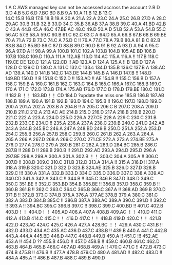1.A  C  AWS managed key can not be accessed accross the account
2.B  D
3.D
4.B
5.C
6.D
7.BC BD
8.B
9.A
10.A
11.B
12.B
13.C  
14.C
15.B
16.B
17.B
18.B
19.A
20.A
21.A
22.A
23.C
24.A
25.C
26.B
27.D  A
28.C
29.AC
30.B
31.B
32.B
33.D
34.C
35.B
36.AB
37.A
38.B
39.C
40.A
41.BD
42.B  C
43.A
44.B
45.A
46.C
47.BE  AC
48.C
49.D
50.A D
51.B
52.A
53.A
54.B
55.C
56.AC
57.B
58.A
59.C
60.B
61.C
62.C
63.C  A
64.D
65.A
66.B
67.B
68.B
69.BE
70.A
71.A
72.B
73.C
74.C  A
75.D  C  !!
76.A
77.C
78.A
79.B
80.A
81.B  C
82.B
83.B
84.D
85.BD
86.C
87.D
88.B
89.C
90.D  B
91.B
92.A
93.D A
94.A
95.C
96.A
97.D  A !!
98.A
99.A
100.B
101.C
102.A
103.B
104.B
105.AE BD
106.B
107.B
108.C
109.D
110.A
111.A
112.AB
113.D
114.AC
115.A
116.A !!
117.B
118.C
119.CE  DE
120.C
121.A
122.CD !!  AD
123.A  D
124.A 
125.A !! B
126.D
127.A
128.D  C
129.C  D
130.C  A
131.C
132.C
133.c
134.D
135.B
136.C
137.B  A
138.AC  AD
139.A
140.D
141.B
142.C
143.DE
144.B
145.B  A
146.D
147.B !!
148.D
149.BD
150.D !!  B
151.B   C
152.D !!
153.AD !!  AE
154.B !!
155.C
156.B D
157.A
158.C
159.B  A
160.C
161.B
162.C
163.C
164.B
165.C
166.A
167.C
168.B
169.C
170.A
171.C
172.D
173.B
174.A
175.AB
176.D
177.C  D
178.D
179.BE
180.C
181.D !!
182.B ！！
183.BD！！ CD
184.D ?update the miss one 
185.B
186.B
187.AB
188.B
189.A
190.A
191.B
192.B
193.D
194.C
195.B !!
196.C
197.D
198.D
199.D
200.A
201.A
202.A
203.B  A
204.B !!  A
205.C
206.C  B
207.C
208.A
209.D
210.B
211.C
212.A
213.AC  AE
214.B
215.D
216.D
217.A
218.B
219.B
220.D
221.C
222.A
223.A
224.D
225.D
226.A
227.CE
228.A
229.C
230.C
231.B
232.B
233.CE
234.D !!
235.A
236.A
237.A
238.C
239.B
240.C
241.D
242.AB
243.A
244.B
245.BC
246.A
247.A
248.BD
249.B
250.D
251.A
252.A
253.D
254.C
255.B
256.A
257.B
258.C
259.B
260.C
261.B
262.A
263.A
264.A
265.A
266.A
267.D
268.A
269.C
270.C
271.CE
272.A
273.A
274.BE
275.A
276.D
277.A
278.D
279.A
280.B
281.C
282.A
283.D
284.BC
285.B
286.C
287.B !!
288.D !!
289.B
290.B !!
291.D
292.AD 
293.A
294.D
295.D
296.A
297.BE
298.A
299.A
300.A
301.A
302.B ！！
303.C
304.A
305.A !!
306.C
307.D !!
308.D 
309.C
310.C
311.B
312.D
313.A
314.A !!
315.A
316.D !!
317.A
318.A
319.B
320.C
321.D
322.D
323.B
324.AE
325.B
326.D
327.D
328.B
329.C !!!
330.A
331.A
332.B
333.D
334.C
335.D
336.D
337.C
338.A
339.AC
340.CD
341.A
342.A
343.C !!
344.B !!
345.C
346.B
347.D
348.D
349.C
350.C
351.BE !!
352.C
353.BD
354.B
355.BE !!
356.B
357.D
358.C
359.B !!
360.B
361.B !!
362.C
363.C
364.C
365.B
366.C
367.A !!
368.AD
369.B
370.D
371.B !!
372.B
373.C
374.B
375.A
376.A
377.AE
378.B
379.A
380.C
381.C
382.A
383.D
384.B
385.C !!
386.B
387.A
388.AC
389.A
390.C
391.D !!
392.C !!
393.A !!
394.BC
395.C
396.B
397.C !!
398.C
399.C
400.BD !!
401.C
402.B
403.D！！
404.D！！
405.AD
406.A
407.A
408.B
409.AC ！！
410.D
411.C
412.A
413.B
414.C
415.C！！
416.D
417.C！！
418.B
419.D
420.C！！
421.B
422.D
423.AC
424.C
425.C
426.A
427.A
428.BC ！！
429.A
430.C
431.B !!
432.D
433.D
434.AC
435.AC
436.D
437.C
438.B !!
439.B
440.A
441.C
442.B
443.A
444.A
445.BD
446.D
447.C
448.B
449.B
450.A !!
451.C !!!
452.AE
453.A !!
454.D ??
455.B
456.D !!
457.D
458.B !!
459.C
460.B
461.C
462.D
463.B
464.B
465.B
466.C
467.AD
468.B
469.A !!
470.C
471.C !!
472.B
473.C
474.B
475.B !!
476.B !!
477.A
478.B
479.CD
480.A
481.AD !!
482.C
483.D !!
484.A
485.A !!
486.B
487.B
488.C
489.B
490.D







